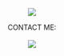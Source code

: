 <p align="center">
<img src="[https://readme-typing-svg.herokuapp.com?color=2E29F7FF](https://readme-typing-svg.herokuapp.com?font=oswald&size=40&pause=1000&color=2E29F7&width=435)&center=true&vCenter=true&lines=Welcome+to+github+JinGGo007" />
</p>

<p align="center">
  CONTACT ME:<br><br>
  <a href="https://t.me/jinggo007" style="text-decoration: none;">
    <img src="https://img.shields.io/badge/telegram-%2326A5E4?&style=for-the-badge&logo=telegram&logoColor=white"/>
  </a>
</p>
 
